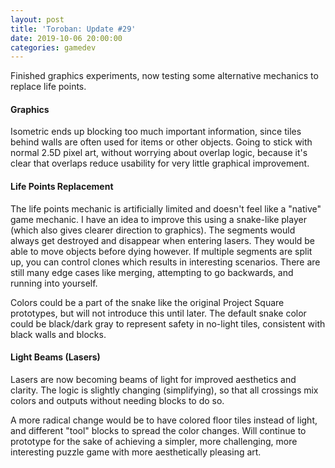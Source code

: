 ```yaml
---
layout: post
title: 'Toroban: Update #29'
date: 2019-10-06 20:00:00
categories: gamedev
---
```


Finished graphics experiments, now testing some alternative mechanics to replace life points.

#### Graphics

Isometric ends up blocking too much important information, since tiles behind walls are often used for items or other objects. Going to stick with normal 2.5D pixel art, without worrying about overlap logic, because it's clear that overlaps reduce usability for very little graphical improvement.

#### Life Points Replacement

The life points mechanic is artificially limited and doesn't feel like a "native" game mechanic. I have an idea to improve this using a snake-like player (which also gives clearer direction to graphics). The segments would always get destroyed and disappear when entering lasers. They would be able to move objects before dying however. If multiple segments are split up, you can control clones which results in interesting scenarios. There are still many edge cases like merging, attempting to go backwards, and running into yourself.

Colors could be a part of the snake like the original Project Square prototypes, but will not introduce this until later. The default snake color could be black/dark gray to represent safety in no-light tiles, consistent with black walls and blocks.

#### Light Beams (Lasers)

Lasers are now becoming beams of light for improved aesthetics and clarity. The logic is slightly changing (simplifying), so that all crossings mix colors and outputs without needing blocks to do so.

A more radical change would be to have colored floor tiles instead of light, and different "tool" blocks to spread the color changes. Will continue to prototype for the sake of achieving a simpler, more challenging, more interesting puzzle game with more aesthetically pleasing art.
